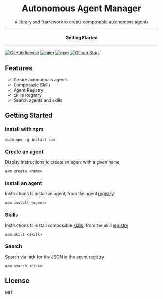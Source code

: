<div align="center">
  <h1>Autonomous Agent Manager</h1>
</div>

<div align="center">  
A library and framework to create composable autonomous agents
</div>

---

<div align="center">
<h4>Getting Started</h4>
</div>
  
---
  

[![GitHub license](https://img.shields.io/badge/license-MIT-blue.svg)](LICENSE)
[![npm](https://img.shields.io/npm/v/aam)](https://npmjs.com/package/aam)
[![npm](https://img.shields.io/npm/dw/aam.svg)](https://npmjs.com/package/aam)
[![Github Stars](https://img.shields.io/github/stars/melvincarvalho/aam.svg)](https://github.com/melvincarvalho/aam/)


## Features

&nbsp;&nbsp;✓&nbsp; Create autonomous agents  
&nbsp;&nbsp;✓&nbsp; Composable Skills  
&nbsp;&nbsp;✓&nbsp; Agent Registry  
&nbsp;&nbsp;✓&nbsp; Skills Registry  
&nbsp;&nbsp;✓&nbsp; Search agents and skills  

## Getting Started
### Install with npm

```
sudo npm -g install aam
```

### Create an agent

Display instructions to create an agent with a given name

```
aam create <name>
```

### Install an agent

Instructions to install an agent, from the agent [registry](registry.json)

```
aam install <agent>
```

### Skills

Instructions to install composable [skills](https://github.com/topics/aam-skill), from the skill [registry](skills.json)

```
aam skill <skill>
```

### Search

Search via nick for the JSON in the agent [registry](registry.json)

```
aam search <nick>
```



## License

MIT

